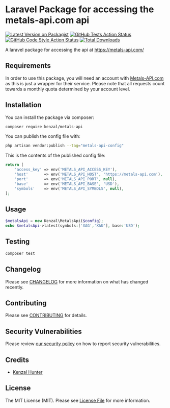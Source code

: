 # Laravel Package for accessing the metals-api.com api

[![Latest Version on Packagist](https://img.shields.io/packagist/v/kenzal/metals-api.svg?style=flat-square)](https://packagist.org/packages/kenzal/metals-api)
[![GitHub Tests Action Status](https://img.shields.io/github/actions/workflow/status/kenzal/metals-api/run-tests.yml?branch=main&label=tests&style=flat-square)](https://github.com/kenzal/metals-api/actions?query=workflow%3Arun-tests+branch%3Amain)
[![GitHub Code Style Action Status](https://img.shields.io/github/actions/workflow/status/kenzal/metals-api/fix-php-code-style-issues.yml?branch=main&label=code%20style&style=flat-square)](https://github.com/kenzal/metals-api/actions?query=workflow%3A"Fix+PHP+code+style+issues"+branch%3Amain)
[![Total Downloads](https://img.shields.io/packagist/dt/kenzal/metals-api.svg?style=flat-square)](https://packagist.org/packages/kenzal/metals-api)

A laravel package for accessing the api at https://metals-api.com/

## Requirements

In order to use this package, you will need an account with [Metals-API.com](https://metals-api.com/) as this is just a 
wrapper for their service. Please note that all requests count towards a monthly quota determined by your account level.


## Installation

You can install the package via composer:

```bash
composer require kenzal/metals-api
```

You can publish the config file with:

```bash
php artisan vendor:publish --tag="metals-api-config"
```

This is the contents of the published config file:

```php
return [
    'access_key' => env('METALS_API_ACCESS_KEY'),
    'host'       => env('METALS_API_HOST', 'https://metals-api.com'),
    'port'       => env('METALS_API_PORT', null),
    'base'       => env('METALS_API_BASE', 'USD'),
    'symbols'    => env('METALS_API_SYMBOLS', null),
];
```

## Usage

```php
$metalsApi = new Kenzal\MetalsApi($config);
echo $metalsApi->latest(symbols:['XAG','XAU'], base:'USD');
```

## Testing

```bash
composer test
```

## Changelog

Please see [CHANGELOG](CHANGELOG.md) for more information on what has changed recently.

## Contributing

Please see [CONTRIBUTING](CONTRIBUTING.md) for details.

## Security Vulnerabilities

Please review [our security policy](SECURITY.md) on how to report security vulnerabilities.

## Credits

- [Kenzal Hunter](https://github.com/kenzal)

## License

The MIT License (MIT). Please see [License File](LICENSE.md) for more information.

